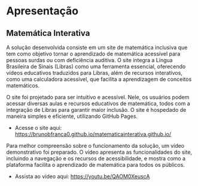 # Apresentação
## Matemática Interativa

A solução desenvolvida consiste em um site de matemática inclusiva que tem como objetivo tornar o aprendizado de matemática acessível para pessoas surdas ou com deficiência auditiva. O site integra a Língua Brasileira de Sinais (Libras) como uma ferramenta essencial, oferecendo vídeos educativos traduzidos para Libras, além de recursos interativos, como uma calculadora acessível, que facilita a aprendizagem de conceitos matemáticos.

O site foi projetado para ser intuitivo e acessível. Nele, os usuários podem acessar diversas aulas e recursos educativos de matemática, todos com a integração de Libras para garantir maior inclusão. O site é hospedado de maneira simples e eficiente, utilizando GitHub Pages.

- Acesse o site aqui: https://brunobfranca0.github.io/matematicainterativa.github.io/

  
Para melhor compreensão sobre o funcionamento da solução, um vídeo demonstrativo foi preparado. O vídeo apresenta as funcionalidades do site, incluindo a navegação e os recursos de acessibilidade, e mostra como a plataforma facilita o aprendizado de matemática para todos os públicos.

- Assista ao vídeo aqui: https://youtu.be/QAOM0XeuscA
